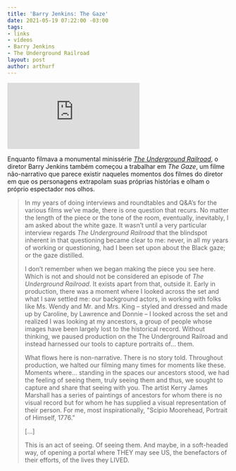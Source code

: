 ```yaml
---
title: 'Barry Jenkins: The Gaze'
date: 2021-05-19 07:22:00 -03:00
tags:
- links
- vídeos
- Barry Jenkins
- The Underground Railroad
layout: post
author: arthurf
---
```


<iframe src="https://player.vimeo.com/video/546795671" class="full-width" frameborder="0" allowfullscreen></iframe>

Enquanto filmava a monumental minissérie [*The Underground Railroad*](https://www.primevideo.com/detail/0TIXZLS0H0KQUMI0XB3R8JLXK0/), o diretor Barry Jenkins também começou a trabalhar em *The Gaze*, um filme não-narrativo que parece existir naqueles momentos dos filmes do diretor em que os personagens extrapolam suas próprias histórias e olham o próprio espectador nos olhos.

> In my years of doing interviews and roundtables and Q&A’s for the various films we’ve made, there is one question that recurs. No matter the length of the piece or the tone of the room, eventually, inevitably, I am asked about the white gaze. It wasn’t until a very particular interview regards *The Underground Railroad* that the blindspot inherent in that questioning became clear to me: never, in all my years of working or questioning, had I been set upon about the Black gaze; or the gaze distilled.
>
> I don’t remember when we began making the piece you see here. Which is not and should not be considered an episode of *The Underground Railroad*. It exists apart from that, outside it. Early in production, there was a moment where I looked across the set and what I saw settled me: our background actors, in working with folks like Ms. Wendy and Mr. and Mrs. King – styled and dressed and made up by Caroline, by Lawrence and Donnie – I looked across the set and realized I was looking at my ancestors, a group of people whose images have been largely lost to the historical record. Without thinking, we paused production on the The Underground Railroad and instead harnessed our tools to capture portraits of... them.
>
> What flows here is non-narrative. There is no story told. Throughout production, we halted our filming many times for moments like these. Moments where… standing in the spaces our ancestors stood, we had the feeling of seeing them, truly seeing them and thus, we sought to capture and share that seeing with you. The artist Kerry James Marshall has a series of paintings of ancestors for whom there is no visual record but for whom he has supplied a visual representation of their person. For me, most inspirationally, "Scipio Moorehead, Portrait of Himself, 1776."
>
> […]
>
> This is an act of seeing. Of seeing them. And maybe, in a soft-headed way, of opening a portal where THEY may see US, the benefactors of their efforts, of the lives they LIVED.
